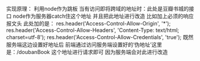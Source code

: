 
实现原理：
利用node作为跳板 
当有访问即将跨域的地址时：此处是豆瓣书城的接口
node作为服务器catch住这个地址
并且把此地址进行改造
比如加上必须的响应报文头
此处加的是：
res.header('Access-Control-Allow-Origin', '*');
res.header('Access-Control-Allow-Headers', 'Content-Type: text/html; charset=utf-8');
res.header('Access-Control-Allow-Credentials', 'true');
既然服务端这边设置好地址后
前端通过访问服务端设置好的‘伪地址’这里是：/doubanBook 这个地址进行请求即可
因为服务端会对此进行改造
